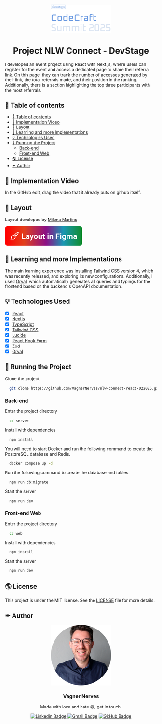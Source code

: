 <p align="center">
  <img width="200px" alt="Project NLW Connect - DevStage" title="Project NLW Connect - DevStage " src=".github/project-logo.png" />
  
  <h1 align="center">Project NLW Connect - DevStage</h1>

  <!-- <p align="center">
    🔗 <a href="https://URLThisProject.com">https://URLThisProject.com</a> 🔗
  </p>   -->

I developed an event project using React with Next.js, where users can register for the event and access a dedicated page to share their referral link. On this page, they can track the number of accesses generated by their link, the total referrals made, and their position in the ranking. Additionally, there is a section highlighting the top three participants with the most referrals.

</p>

## 🧭 Table of contents

- [🧭 Table of contents](#-table-of-contents)
- [🎥 Implementation Video](#-implementation-video)
- [🎨 Layout](#-layout)
- [👏 Learning and more Implementations](#-learning-and-more-implementations)
- [💡 Technologies Used](#-technologies-used)
- [🚀 Running the Project](#-running-the-project)
  - [Back-end](#back-end)
  - [Front-end Web](#front-end-web)
- [🌎 License](#-license)
- [✒ Author](#-author)

## 🎥 Implementation Video

In the GitHub edit, drag the video that it already puts on github itself.

## 🎨 Layout

Layout developed by [Milena Martins](https://www.linkedin.com/in/millenamartins/)

[![Layout in Figma](https://github.com/VagnerNerves/default-readme/blob/main/assets/layout-in-figma.svg)](<https://www.figma.com/design/7CxqcSiQPpQh6xNWGkBrIN/NLW-Connect-%E2%80%A2-DevStage-(Community)?node-id=3243-1536&t=3uFIKsJYAFKHWfeM-1>)

## 👏 Learning and more Implementations

The main learning experience was installing [Tailwind CSS](https://tailwindcss.com/) version 4, which was recently released, and exploring its new configurations. Additionally, I used [Orval](https://orval.dev/), which automatically generates all queries and typings for the frontend based on the backend's OpenAPI documentation.

## 💡 Technologies Used

- [x] [React](https://reactjs.org/)
- [x] [Nextjs](https://nextjs.org/)
- [x] [TypeScript](https://www.typescriptlang.org/)
- [x] [Tailwind CSS](https://tailwindcss.com/)
- [x] [Lucide](https://lucide.dev/guide/packages/lucide-react)
- [x] [React Hook Form](https://www.react-hook-form.com/)
- [x] [Zod](https://zod.dev/)
- [x] [Orval](https://orval.dev/)

<!-- ## 📂 Folder Structure

```plainText
app
.
├── __tests__
├── android                     # Native android files
├── ios                         # Native ios files
├── src                         # Source files
│   ├── @types                  # Contains all global definitions of types and interfaces
│   ├── assets                  # Contains Js bundles assets. e.g: icons, splash, images etc...
│   ├── components              # Contains all global react components
│   ├── context                 # All contexts
│   ├── constants               # Constants files
│   ├── hooks                   # Cstomized hooks
│   ├── navigation
│   ├── screens
│   ├── services                # Contains external and api services
│   ├── App                     # Aplication entry
.
.
├── index                       # Bundle entry
.
.
└── README.md
``` -->

## 🚀 Running the Project

Clone the project

```bash
  git clone https://github.com/VagnerNerves/nlw-connect-react-022025.git
```

### Back-end

Enter the project directory

```bash
  cd server
```

Install with dependencies

```bash
  npm install
```

You will need to start Docker and run the following command to create the PostgreSQL database and Redis.

```bash
  docker compose up -d
```

Run the following command to create the database and tables.

```bash
  npm run db:migrate
```

Start the server

```bash
  npm run dev
```

### Front-end Web

Enter the project directory

```bash
  cd web
```

Install with dependencies

```bash
  npm install
```

Start the server

```bash
  npm run dev
```

<!-- ### Mobile

Clone the project

```bash
  git clone https://link-para-o-projeto
```

Enter the project directory

```bash
  cd my-project
```

Install with dependencies

```bash
  npm install
```

Start the server

```bash
  npx expo start
```

- IOS:

```bash
  npx pod-install && npx react-native run-ios
```

- Android:

```bash
  npx react-native run-android
```

## 📝 Routes

[![Run in Postman](https://github.com/VagnerNerves/default-readme/blob/main/assets/run-in-postman.svg)](https://app.getpostman.com/run-collection/link)
[![Run in Insomnia](https://github.com/VagnerNerves/default-readme/blob/main/assets/run-in-insomnia.svg)](https://insomnia.rest/run/?label=NAMEPROJECT&uri=LINK) -->

## 🌎 License

This project is under the MIT license. See the [LICENSE](https://github.com/VagnerNerves/nlw-connect-react-022025?tab=MIT-1-ov-file) file for more details.

## ✒ Author

<p align="center">
  <img width="200px" alt="Author Vagner Nerves" title="Author Vagner Nerves" src="https://github.com/VagnerNerves/default-readme/blob/main/assets/VagnerNerves.svg" />

  <h3 align="center">Vagner Nerves</h3>
  
  <p align="center">  
    Made with love and hate 😅, get in touch!
  </p>
</p>  
  
<div align="center">

[![Linkedin Badge](https://img.shields.io/badge/-LinkedIn-1f6feb?style=flat-square&logo=Linkedin&logoColor=white&link=https://www.linkedin.com/in/vagnernervessantos/)](https://www.linkedin.com/in/vagnernervessantos/)
[![Gmail Badge](https://img.shields.io/badge/-vagnernervessantos@gmail.com-1f6feb?style=flat-square&logo=Gmail&logoColor=white&link=mailto:vagnernervessantos@gmail.com)](mailto:vagnernervessantos@gmail.com)
[![GitHub Badge](https://img.shields.io/badge/-GitHub-1f6feb?style=flat-square&logo=GitHub&logoColor=white&link=https://github.com/VagnerNerves)](https://github.com/VagnerNerves)

</div>
